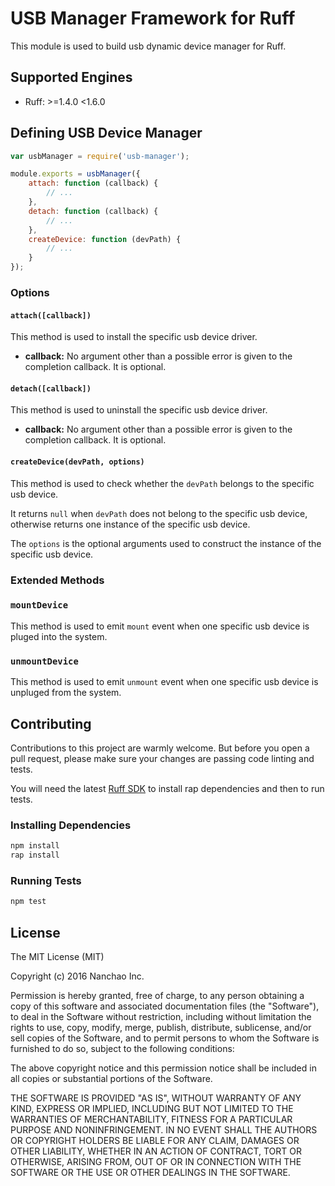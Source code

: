 # USB Manager Framework for Ruff

This module is used to build usb dynamic device manager for Ruff.

## Supported Engines

* Ruff: >=1.4.0 <1.6.0

## Defining USB Device Manager

```js
var usbManager = require('usb-manager');

module.exports = usbManager({
    attach: function (callback) {
        // ...
    },
    detach: function (callback) {
        // ...
    },
    createDevice: function (devPath) {
        // ...
    }
});
```

### Options

#### `attach([callback])`

This method is used to install the specific usb device driver.

- **callback:** No argument other than a possible error is given to the completion callback. It is optional.

#### `detach([callback])`

This method is used to uninstall the specific usb device driver.

- **callback:** No argument other than a possible error is given to the completion callback. It is optional.

#### `createDevice(devPath, options)`

This method is used to check whether the `devPath` belongs to the specific usb device.

It returns `null` when `devPath` does not belong to the specific usb device, otherwise returns one instance of the specific usb device.

The `options` is the optional arguments used to construct the instance of the specific usb device.

### Extended Methods

### `mountDevice`

This method is used to emit `mount` event when one specific usb device is pluged into the system.

### `unmountDevice`

This method is used to emit `unmount` event when one specific usb device is unpluged from the system.

## Contributing

Contributions to this project are warmly welcome. But before you open a pull request, please make sure your changes are passing code linting and tests.

You will need the latest [Ruff SDK](https://ruff.io/) to install rap dependencies and then to run tests.

### Installing Dependencies

```sh
npm install
rap install
```

### Running Tests

```sh
npm test
```

## License

The MIT License (MIT)

Copyright (c) 2016 Nanchao Inc.

Permission is hereby granted, free of charge, to any person obtaining a copy of this software and associated documentation files (the "Software"), to deal in the Software without restriction, including without limitation the rights to use, copy, modify, merge, publish, distribute, sublicense, and/or sell copies of the Software, and to permit persons to whom the Software is furnished to do so, subject to the following conditions:

The above copyright notice and this permission notice shall be included in all copies or substantial portions of the Software.

THE SOFTWARE IS PROVIDED "AS IS", WITHOUT WARRANTY OF ANY KIND, EXPRESS OR IMPLIED, INCLUDING BUT NOT LIMITED TO THE WARRANTIES OF MERCHANTABILITY, FITNESS FOR A PARTICULAR PURPOSE AND NONINFRINGEMENT. IN NO EVENT SHALL THE AUTHORS OR COPYRIGHT HOLDERS BE LIABLE FOR ANY CLAIM, DAMAGES OR OTHER LIABILITY, WHETHER IN AN ACTION OF CONTRACT, TORT OR OTHERWISE, ARISING FROM, OUT OF OR IN CONNECTION WITH THE SOFTWARE OR THE USE OR OTHER DEALINGS IN THE SOFTWARE.

